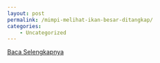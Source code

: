 ```yaml
---
layout: post
permalink: /mimpi-melihat-ikan-besar-ditangkap/
categories:
    - Uncategorized
---
```


[Baca Selengkapnya](/02)